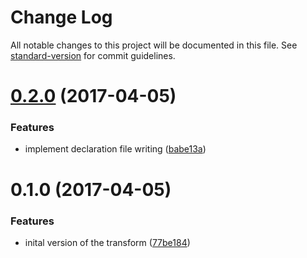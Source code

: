 # Change Log

All notable changes to this project will be documented in this file. See [standard-version](https://github.com/conventional-changelog/standard-version) for commit guidelines.

<a name="0.2.0"></a>
# [0.2.0](https://github.com/KnisterPeter/patternplate-transform-typescript/compare/v0.1.0...v0.2.0) (2017-04-05)


### Features

* implement declaration file writing ([babe13a](https://github.com/KnisterPeter/patternplate-transform-typescript/commit/babe13a))



<a name="0.1.0"></a>
# 0.1.0 (2017-04-05)


### Features

* inital version of the transform ([77be184](https://github.com/KnisterPeter/patternplate-transform-typescript/commit/77be184))
